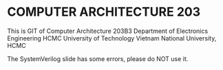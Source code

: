 # COMPUTER ARCHITECTURE 203

This is GIT of Computer Architecture 203B3
Department of Electronics Engineering
HCMC University of Technology
Vietnam National University, HCMC

The SystemVerilog slide has some errors, please do NOT use it.
